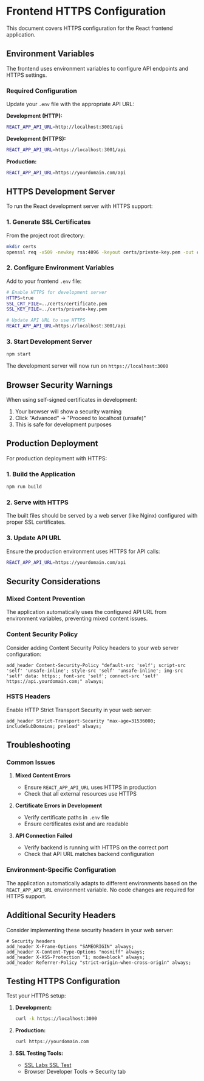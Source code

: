 # Frontend HTTPS Configuration

This document covers HTTPS configuration for the React frontend application.

## Environment Variables

The frontend uses environment variables to configure API endpoints and HTTPS settings.

### Required Configuration

Update your `.env` file with the appropriate API URL:

**Development (HTTP):**
```bash
REACT_APP_API_URL=http://localhost:3001/api
```

**Development (HTTPS):**
```bash
REACT_APP_API_URL=https://localhost:3001/api
```

**Production:**
```bash
REACT_APP_API_URL=https://yourdomain.com/api
```

## HTTPS Development Server

To run the React development server with HTTPS support:

### 1. Generate SSL Certificates

From the project root directory:
```bash
mkdir certs
openssl req -x509 -newkey rsa:4096 -keyout certs/private-key.pem -out certs/certificate.pem -days 365 -nodes
```

### 2. Configure Environment Variables

Add to your frontend `.env` file:
```bash
# Enable HTTPS for development server
HTTPS=true
SSL_CRT_FILE=../certs/certificate.pem
SSL_KEY_FILE=../certs/private-key.pem

# Update API URL to use HTTPS
REACT_APP_API_URL=https://localhost:3001/api
```

### 3. Start Development Server

```bash
npm start
```

The development server will now run on `https://localhost:3000`

## Browser Security Warnings

When using self-signed certificates in development:

1. Your browser will show a security warning
2. Click "Advanced" → "Proceed to localhost (unsafe)"
3. This is safe for development purposes

## Production Deployment

For production deployment with HTTPS:

### 1. Build the Application

```bash
npm run build
```

### 2. Serve with HTTPS

The built files should be served by a web server (like Nginx) configured with proper SSL certificates.

### 3. Update API URL

Ensure the production environment uses HTTPS for API calls:
```bash
REACT_APP_API_URL=https://yourdomain.com/api
```

## Security Considerations

### Mixed Content Prevention

The application automatically uses the configured API URL from environment variables, preventing mixed content issues.

### Content Security Policy

Consider adding Content Security Policy headers to your web server configuration:

```nginx
add_header Content-Security-Policy "default-src 'self'; script-src 'self' 'unsafe-inline'; style-src 'self' 'unsafe-inline'; img-src 'self' data: https:; font-src 'self'; connect-src 'self' https://api.yourdomain.com;" always;
```

### HSTS Headers

Enable HTTP Strict Transport Security in your web server:

```nginx
add_header Strict-Transport-Security "max-age=31536000; includeSubDomains; preload" always;
```

## Troubleshooting

### Common Issues

1. **Mixed Content Errors**
   - Ensure `REACT_APP_API_URL` uses HTTPS in production
   - Check that all external resources use HTTPS

2. **Certificate Errors in Development**
   - Verify certificate paths in `.env` file
   - Ensure certificates exist and are readable

3. **API Connection Failed**
   - Verify backend is running with HTTPS on the correct port
   - Check that API URL matches backend configuration

### Environment-Specific Configuration

The application automatically adapts to different environments based on the `REACT_APP_API_URL` environment variable. No code changes are required for HTTPS support.

## Additional Security Headers

Consider implementing these security headers in your web server:

```nginx
# Security headers
add_header X-Frame-Options "SAMEORIGIN" always;
add_header X-Content-Type-Options "nosniff" always;
add_header X-XSS-Protection "1; mode=block" always;
add_header Referrer-Policy "strict-origin-when-cross-origin" always;
```

## Testing HTTPS Configuration

Test your HTTPS setup:

1. **Development:**
   ```bash
   curl -k https://localhost:3000
   ```

2. **Production:**
   ```bash
   curl https://yourdomain.com
   ```

3. **SSL Testing Tools:**
   - [SSL Labs SSL Test](https://www.ssllabs.com/ssltest/)
   - Browser Developer Tools → Security tab